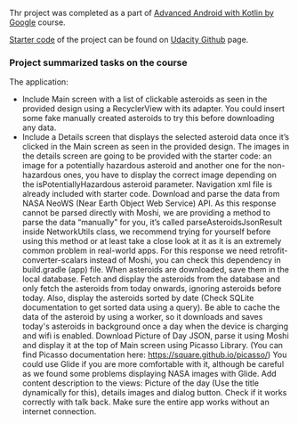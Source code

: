Thr project was completed as a part of [Advanced Android with Kotlin
by Google](https://www.udacity.com/course/advanced-android-with-kotlin--ud940) course.

[Starter code](https://github.com/udacity/nd940-android-kotlin-c2-starter/tree/master/starter) of the project can be found on [Udacity Github](https://github.com/udacity) page.


### Project summarized tasks on the course

The application:

- Include Main screen with a list of clickable asteroids as seen in the provided design using a RecyclerView with its adapter. You could insert some fake manually created asteroids to try this before downloading any data.
- Include a Details screen that displays the selected asteroid data once it’s clicked in the Main screen as seen in the provided design. The images in the details screen are going to be provided with the starter code: an image for a potentially hazardous asteroid and another one for the non-hazardous ones, you have to display the correct image depending on the isPotentiallyHazardous asteroid parameter. Navigation xml file is already included with starter code.
Download and parse the data from NASA NeoWS (Near Earth Object Web Service) API. As this response cannot be parsed directly with Moshi, we are providing a method to parse the data “manually” for you, it’s called parseAsteroidsJsonResult inside NetworkUtils class, we recommend trying for yourself before using this method or at least take a close look at it as it is an extremely common problem in real-world apps. For this response we need retrofit-converter-scalars instead of Moshi, you can check this dependency in build.gradle (app) file.
When asteroids are downloaded, save them in the local database.
Fetch and display the asteroids from the database and only fetch the asteroids from today onwards, ignoring asteroids before today. Also, display the asteroids sorted by date (Check SQLite documentation to get sorted data using a query).
Be able to cache the data of the asteroid by using a worker, so it downloads and saves today's asteroids in background once a day when the device is charging and wifi is enabled.
Download Picture of Day JSON, parse it using Moshi and display it at the top of Main screen using Picasso Library. (You can find Picasso documentation here: https://square.github.io/picasso/) You could use Glide if you are more comfortable with it, although be careful as we found some problems displaying NASA images with Glide.
Add content description to the views: Picture of the day (Use the title dynamically for this), details images and dialog button. Check if it works correctly with talk back.
Make sure the entire app works without an internet connection.
